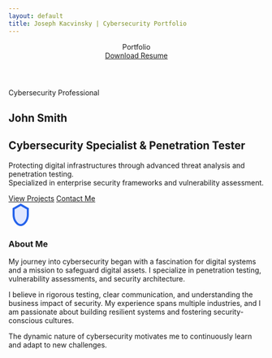 ```yaml
---
layout: default
title: Joseph Kacvinsky | Cybersecurity Portfolio
---
```


<header>
  <div class="container nav">
    <div class="logo">Portfolio</div>
    <a href="resume.pdf" class="btn resume-btn" download>Download Resume</a>
  </div>
</header>

<section class="hero">
  <div class="container hero-content">
    <div class="cyber-label">Cybersecurity Professional</div>
    <h1>John Smith</h1>
    <h2>Cybersecurity Specialist &amp; Penetration Tester</h2>
    <p>
      Protecting digital infrastructures through advanced threat analysis and penetration testing.<br>
      Specialized in enterprise security frameworks and vulnerability assessment.
    </p>
    <div class="hero-buttons">
      <a href="#projects" class="btn primary">View Projects</a>
      <a href="#contact" class="btn secondary">Contact Me</a>
    </div>
  </div>
</section>

<section class="about" id="about">
  <div class="container about-content">
    <div class="about-icon">
      <!-- Example SVG shield icon -->
      <svg width="48" height="48" fill="none" viewBox="0 0 24 24">
        <path d="M12 2l7 4v6c0 5.25-3.5 10-7 10s-7-4.75-7-10V6l7-4z" stroke="#2563eb" stroke-width="2" fill="#e0e7ff"/>
      </svg>
    </div>
    <div>
      <h3>About Me</h3>
      <p>
        My journey into cybersecurity began with a fascination for digital systems and a mission to safeguard digital assets. I specialize in penetration testing, vulnerability assessments, and security architecture.
      </p>
      <p>
        I believe in rigorous testing, clear communication, and understanding the business impact of security. My experience spans multiple industries, and I am passionate about building resilient systems and fostering security-conscious cultures.
      </p>
      <p>
        The dynamic nature of cybersecurity motivates me to continuously learn and adapt to new challenges.
      </p>
    </div>
  </div>
</section>
